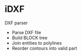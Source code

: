# iDXF

DXF parser

- Parse DXF file
- Build BLOCK tree
- Join entities to polylines
- Reorder contours into valid part
